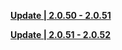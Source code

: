 

**[Update | 2.0.50 - 2.0.51](https://autopatchcnws.yuanshen.com/client_app/beta_update/hk4e_cn/15/game_2.0.50_2.0.51_diff_1iMPRcIZzJf4y7js.zip)**

**[Update | 2.0.51 - 2.0.52](https://autopatchcnws.yuanshen.com/client_app/beta_update/hk4e_cn/15/game_2.0.51_2.0.52_diff_FXCjpYt31ShLgEoA.zip)**
